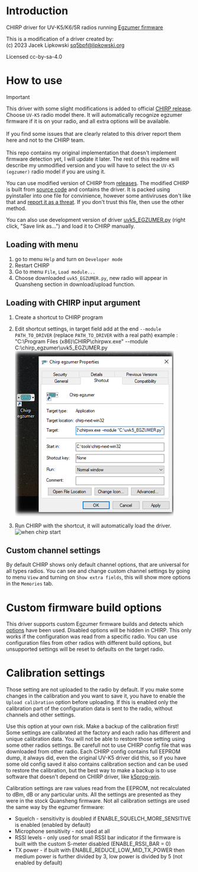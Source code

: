 # Introduction

CHIRP driver for UV-K5/K6/5R radios running [Egzumer firmware](https://github.com/egzumer/uv-k5-firmware-custom)

This is a modification of a driver created by:<br>
(c) 2023 Jacek Lipkowski <sq5bpf@lipkowski.org>

Licensed cc-by-sa-4.0

# How to use

> [!IMPORTANT]
> This driver with some slight modifications is added to official [CHIRP release](https://chirp.danplanet.com/projects/chirp/wiki/Download). Choose `UV-K5` radio model there. It will automatically recognize egzumer firmware if it is on your radio, and all extra options will be available.<br><br>
> If you find some issues that are clearly related to this driver report them here and not to the CHIRP team.<br><br>
> This repo contains my original implementation that doesn't implement firmware detection yet, I will update it later. The rest of this readme will describe my unmodified version and you will have to select the `UV-K5 (egzumer)` radio model if you are using it.

You can use modified version of CHIRP from [releases](https://github.com/egzumer/uvk5-chirp-driver/releases). The modified CHIRP is built from [source code](https://github.com/egzumer/chirp/tree/egzumer) and contains the driver. It is packed using pyinstaller into one file for convinience, however some antiviruses don't like that and [report it as a threat](https://stackoverflow.com/questions/43777106/program-made-with-pyinstaller-now-seen-as-a-trojan-horse-by-avg). If you don't trust this file, then use the other method.

You can also use development version of driver [uvk5_EGZUMER.py](uvk5_egzumer.py?raw=1) (right click, "Save link as...") and load it to CHIRP manually.

## Loading with menu
1. go to menu `Help` and turn on `Developer mode`
1. Restart CHIRP
1. Go to menu `File`, `Load module...`
1. Choose downloaded `uvk5_EGZUMER.py`, new radio will appear in Quansheng section in download/upload function.

## Loading with CHIRP input argument
1. Create a shortcut to CHIRP program
1. Edit shortcut settings, in target field add at the end `--module PATH_TO_DRIVER` (replace `PATH_TO_DRIVER` with a real path) example : "C:\Program Files (x86)\CHIRP\chirpwx.exe" --module C:\chirp_egzumer\uvk5_EGZUMER.py![add to start shorcut](resources/short.png)

1. Run CHIRP with the shortcut, it will automatically load the driver.
![when chirp start](https://github.com/egzumer/uvk5-chirp-driver/assets/56229329/5fa94f0f-a540-4bc0-bd27-633a04e67b41)

## Custom channel settings

By default CHIRP shows only default channel options, that are universal for all types radios. You can see and change custom channel settings by going to menu `View` and turning on `Show extra fields`, this will show more options in the `Memories` tab.

# Custom firmware build options

This driver supports custom Egzumer firmware builds and detects which [options](https://github.com/egzumer/uv-k5-firmware-custom?tab=readme-ov-file#user-customization) have been used.
Disabled options will be hidden in CHIRP. This only works if the configuration was read from a specific radio. You can use configuration files from other radios with different build options, but unsupported settings will be reset to defaults on the target radio.

# Calibration settings

Those setting are not uploaded to the radio by default. If you make some changes in the calibration and you want to save it, you have to enable the `Upload calibration` option before uploading. If this is enabled only the calibration part of the configuration data is sent to the radio, without channels and other settings. 

Use this option at your own risk. Make a backup of the calibration first! Some settings are calibrated at the factory and each radio has different and unique calibration data. You will not be able to restore those setting using some other radios settings. Be carefull not to use CHIRP config file that was downloaded from other radio. Each CHIRP config contains full EEPROM dump, it always did, even the original UV-K5 driver did this, so if you have some old config saved it also contains calibration section and can be used to restore the calibration, but the best way to make a backup is to use software that doesn't depend on CHIRP driver, like [k5prog-win](https://github.com/OneOfEleven/k5prog-win/raw/main/k5prog_win.exe).

Calibration settings are raw values read from the EEPROM, not recalculated to dBm, dB or any particular units. All the settings are presented as they were in the stock Quansheng firmware. Not all calibration settings are used the same way by the egzumer firmware:
- Squelch - sensitivity is doubled if ENABLE_SQUELCH_MORE_SENSITIVE is enabled (enabled by default)
- Microphone sensitivity - not used at all
- RSSI levels - only used for small RSSI bar indicator if the firmware is built with the custom S-meter disabled (ENABLE_RSSI_BAR = 0)
- TX power - if built with ENABLE_REDUCE_LOW_MID_TX_POWER then medium power is further divided by 3, low power is divided by 5 (not enabled by default)
